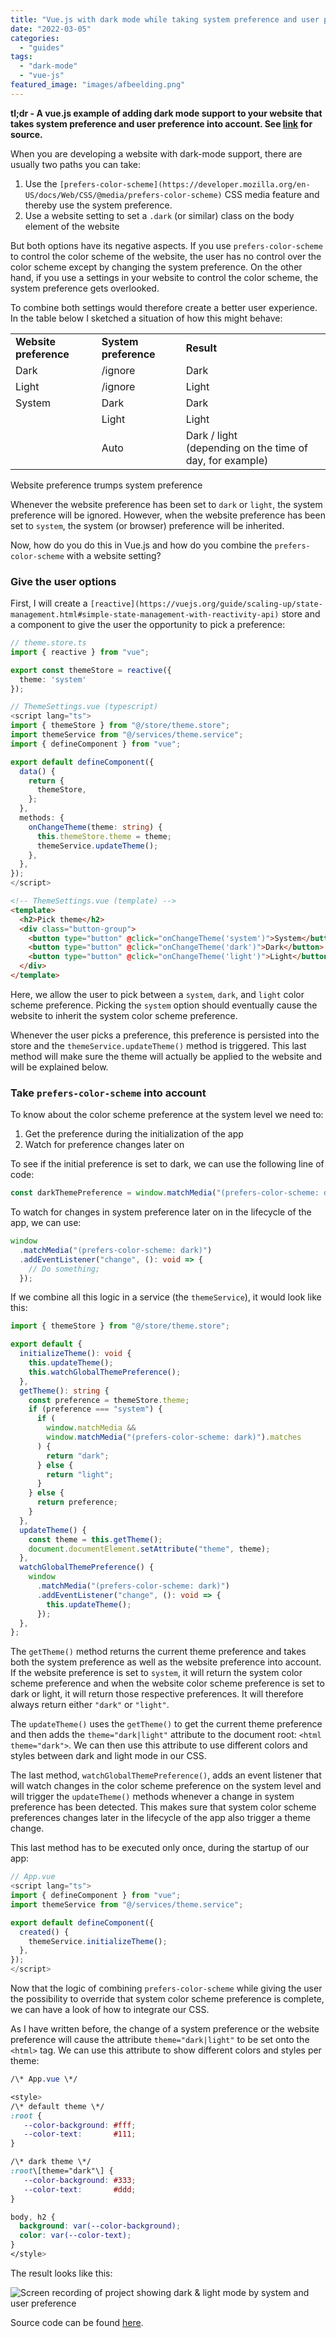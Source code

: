 ```yaml
---
title: "Vue.js with dark mode while taking system preference and user preference into account"
date: "2022-03-05"
categories: 
  - "guides"
tags: 
  - "dark-mode"
  - "vue-js"
featured_image: "images/afbeelding.png"
---
```


**tl;dr - A vue.js example of adding dark mode support to your website that takes system preference and user preference into account. See [link](https://github.com/drikusroor/vuejs-dark-mode) for source.**

When you are developing a website with dark-mode support, there are usually two paths you can take:

1. Use the `[prefers-color-scheme](https://developer.mozilla.org/en-US/docs/Web/CSS/@media/prefers-color-scheme)` CSS media feature and thereby use the system preference.
2. Use a website setting to set a `.dark` (or similar) class on the body element of the website

But both options have its negative aspects. If you use `prefers-color-scheme` to control the color scheme of the website, the user has no control over the color scheme except by changing the system preference. On the other hand, if you use a settings in your website to control the color scheme, the system preference gets overlooked.

To combine both settings would therefore create a better user experience. In the table below I sketched a situation of how this might behave:

<table><tbody><tr><td><strong>Website preference</strong></td><td><strong>System preference</strong></td><td><strong>Result</strong></td></tr><tr><td>Dark</td><td>/ignore</td><td>Dark</td></tr><tr><td>Light</td><td>/ignore</td><td>Light</td></tr><tr><td>System</td><td>Dark</td><td>Dark</td></tr><tr><td></td><td>Light</td><td>Light</td></tr><tr><td></td><td>Auto</td><td>Dark / light<br>(depending on the time of day, for example)</td></tr></tbody></table>

Website preference trumps system preference

Whenever the website preference has been set to `dark` or `light`, the system preference will be ignored. However, when the website preference has been set to `system`, the system (or browser) preference will be inherited.

Now, how do you do this in Vue.js and how do you combine the `prefers-color-scheme` with a website setting?

### Give the user options

First, I will create a `[reactive](https://vuejs.org/guide/scaling-up/state-management.html#simple-state-management-with-reactivity-api)` store and a component to give the user the opportunity to pick a preference:

```typescript
// theme.store.ts
import { reactive } from "vue";

export const themeStore = reactive({
  theme: 'system'
});
```

```typescript
// ThemeSettings.vue (typescript)
<script lang="ts">
import { themeStore } from "@/store/theme.store";
import themeService from "@/services/theme.service";
import { defineComponent } from "vue";

export default defineComponent({
  data() {
    return {
      themeStore,
    };
  },
  methods: {
    onChangeTheme(theme: string) {
      this.themeStore.theme = theme;
      themeService.updateTheme();
    },
  },
});
</script>
```

```html
<!-- ThemeSettings.vue (template) -->
<template>
  <h2>Pick theme</h2>
  <div class="button-group">
    <button type="button" @click="onChangeTheme('system')">System</button>
    <button type="button" @click="onChangeTheme('dark')">Dark</button>
    <button type="button" @click="onChangeTheme('light')">Light</button>
  </div>
</template>
```

Here, we allow the user to pick between a `system`, `dark`, and `light` color scheme preference. Picking the `system` option should eventually cause the website to inherit the system color scheme preference.

Whenever the user picks a preference, this preference is persisted into the store and the `themeService.updateTheme()` method is triggered. This last method will make sure the theme will actually be applied to the website and will be explained below.

### Take `prefers-color-scheme` into account

To know about the color scheme preference at the system level we need to:

1. Get the preference during the initialization of the app
2. Watch for preference changes later on

To see if the initial preference is set to dark, we can use the following line of code:

```typescript
const darkThemePreference = window.matchMedia("(prefers-color-scheme: dark)").matches;
```

To watch for changes in system preference later on in the lifecycle of the app, we can use:

```typescript
window
  .matchMedia("(prefers-color-scheme: dark)")
  .addEventListener("change", (): void => {
    // Do something;
  });
```

If we combine all this logic in a service (the `themeService`), it would look like this:

```typescript
import { themeStore } from "@/store/theme.store";

export default {
  initializeTheme(): void {
    this.updateTheme();
    this.watchGlobalThemePreference();
  },
  getTheme(): string {
    const preference = themeStore.theme;
    if (preference === "system") {
      if (
        window.matchMedia &&
        window.matchMedia("(prefers-color-scheme: dark)").matches
      ) {
        return "dark";
      } else {
        return "light";
      }
    } else {
      return preference;
    }
  },
  updateTheme() {
    const theme = this.getTheme();
    document.documentElement.setAttribute("theme", theme);
  },
  watchGlobalThemePreference() {
    window
      .matchMedia("(prefers-color-scheme: dark)")
      .addEventListener("change", (): void => {
        this.updateTheme();
      });
  },
};
```

The `getTheme()` method returns the current theme preference and takes both the system preference as well as the website preference into account. If the website preference is set to `system`, it will return the system color scheme preference and when the website color scheme preference is set to dark or light, it will return those respective preferences. It will therefore always return either `"dark"` or `"light"`.

The `updateTheme()` uses the `getTheme()` to get the current theme preference and then adds the `theme="dark|light"` attribute to the document root: `<html theme="dark">`. We can then use this attribute to use different colors and styles between dark and light mode in our CSS.

The last method, `watchGlobalThemePreference()`, adds an event listener that will watch changes in the color scheme preference on the system level and will trigger the `updateTheme()` methods whenever a change in system preference has been detected. This makes sure that system color scheme preferences changes later in the lifecycle of the app also trigger a theme change.

This last method has to be executed only once, during the startup of our app:

```typescript
// App.vue
<script lang="ts">
import { defineComponent } from "vue";
import themeService from "@/services/theme.service";

export default defineComponent({
  created() {
    themeService.initializeTheme();
  },
});
</script>
```

Now that the logic of combining `prefers-color-scheme` while giving the user the possibility to override that system color scheme preference is complete, we can have a look of how to integrate our CSS.

As I have written before, the change of a system preference or the website preference will cause the attribute `theme="dark|light"` to be set onto the `<html>` tag. We can use this attribute to show different colors and styles per theme:

```css
/\* App.vue \*/

<style>
/\* default theme \*/
:root {
   --color-background: #fff;
   --color-text:       #111;
}

/\* dark theme \*/
:root\[theme="dark"\] {
   --color-background: #333;
   --color-text:       #ddd;
}

body, h2 {
  background: var(--color-background);
  color: var(--color-text);
}
</style>
```

The result looks like this:

![Screen recording of project showing dark & light mode by system and user preference](images/screenshot.gif)

Source code can be found [here](https://github.com/drikusroor/vuejs-dark-mode).
